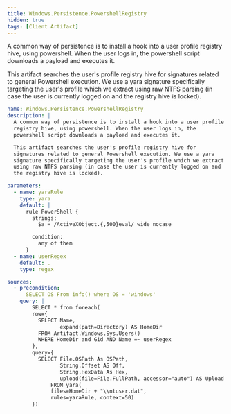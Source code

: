 ```yaml
---
title: Windows.Persistence.PowershellRegistry
hidden: true
tags: [Client Artifact]
---
```


A common way of persistence is to install a hook into a user profile
registry hive, using powershell. When the user logs in, the
powershell script downloads a payload and executes it.

This artifact searches the user's profile registry hive for
signatures related to general Powershell execution. We use a yara
signature specifically targeting the user's profile which we extract
using raw NTFS parsing (in case the user is currently logged on and
the registry hive is locked).


```yaml
name: Windows.Persistence.PowershellRegistry
description: |
  A common way of persistence is to install a hook into a user profile
  registry hive, using powershell. When the user logs in, the
  powershell script downloads a payload and executes it.

  This artifact searches the user's profile registry hive for
  signatures related to general Powershell execution. We use a yara
  signature specifically targeting the user's profile which we extract
  using raw NTFS parsing (in case the user is currently logged on and
  the registry hive is locked).

parameters:
  - name: yaraRule
    type: yara
    default: |
      rule PowerShell {
        strings:
          $a = /ActiveXObject.{,500}eval/ wide nocase

        condition:
          any of them
      }
  - name: userRegex
    default: .
    type: regex

sources:
  - precondition:
      SELECT OS From info() where OS = 'windows'
    query: |
        SELECT * from foreach(
        row={
          SELECT Name,
                 expand(path=Directory) AS HomeDir
          FROM Artifact.Windows.Sys.Users()
          WHERE HomeDir and Gid AND Name =~ userRegex
        },
        query={
          SELECT File.OSPath As OSPath,
                 String.Offset AS Off,
                 String.HexData As Hex,
                 upload(file=File.FullPath, accessor="auto") AS Upload
              FROM yara(
              files=HomeDir + "\\ntuser.dat",
              rules=yaraRule, context=50)
        })

```
